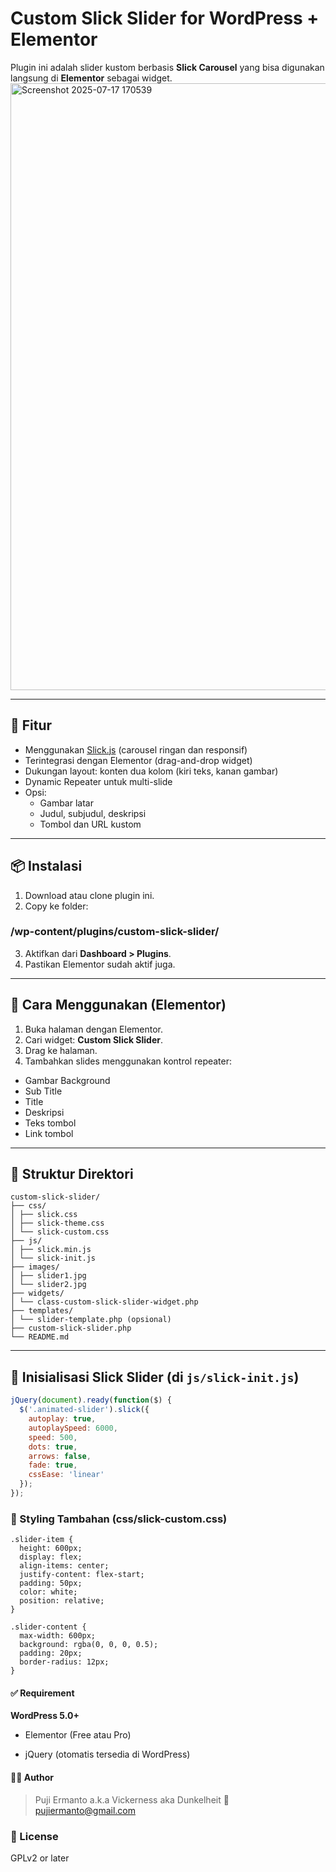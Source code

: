 # Custom Slick Slider for WordPress + Elementor

Plugin ini adalah slider kustom berbasis **Slick Carousel** yang bisa digunakan langsung di **Elementor** sebagai widget.
<img width="1911" height="971" alt="Screenshot 2025-07-17 170539" src="https://github.com/user-attachments/assets/a94aad90-91d2-4680-8f9a-d105b6adc701" />

---

## 🔧 Fitur

- Menggunakan [Slick.js](https://kenwheeler.github.io/slick/) (carousel ringan dan responsif)
- Terintegrasi dengan Elementor (drag-and-drop widget)
- Dukungan layout: konten dua kolom (kiri teks, kanan gambar)
- Dynamic Repeater untuk multi-slide
- Opsi:
  - Gambar latar
  - Judul, subjudul, deskripsi
  - Tombol dan URL kustom

---

## 📦 Instalasi

1. Download atau clone plugin ini.
2. Copy ke folder:

### /wp-content/plugins/custom-slick-slider/

3. Aktifkan dari **Dashboard > Plugins**.
4. Pastikan Elementor sudah aktif juga.

---

## 🧩 Cara Menggunakan (Elementor)

1. Buka halaman dengan Elementor.
2. Cari widget: **Custom Slick Slider**.
3. Drag ke halaman.
4. Tambahkan slides menggunakan kontrol repeater:
- Gambar Background
- Sub Title
- Title
- Deskripsi
- Teks tombol
- Link tombol

---

## 📁 Struktur Direktori

```
custom-slick-slider/
├── css/
│ ├── slick.css
│ ├── slick-theme.css
│ └── slick-custom.css
├── js/
│ ├── slick.min.js
│ └── slick-init.js
├── images/
│ ├── slider1.jpg
│ └── slider2.jpg
├── widgets/
│ └── class-custom-slick-slider-widget.php
├── templates/
│ └── slider-template.php (opsional)
├── custom-slick-slider.php
└── README.md
```


---

## 🔄 Inisialisasi Slick Slider (di `js/slick-init.js`)

```js
jQuery(document).ready(function($) {
  $('.animated-slider').slick({
    autoplay: true,
    autoplaySpeed: 6000,
    speed: 500,
    dots: true,
    arrows: false,
    fade: true,
    cssEase: 'linear'
  });
});
```
### 🎨 Styling Tambahan (css/slick-custom.css)

```
.slider-item {
  height: 600px;
  display: flex;
  align-items: center;
  justify-content: flex-start;
  padding: 50px;
  color: white;
  position: relative;
}

.slider-content {
  max-width: 600px;
  background: rgba(0, 0, 0, 0.5);
  padding: 20px;
  border-radius: 12px;
}
```  

#### ✅ Requirement
**WordPress 5.0+**

- Elementor (Free atau Pro)

- jQuery (otomatis tersedia di WordPress)

#### 👨‍💻 Author
> Puji Ermanto a.k.a Vickerness aka Dunkelheit
📧 pujiermanto@gmail.com

### 📝 License
GPLv2 or later



